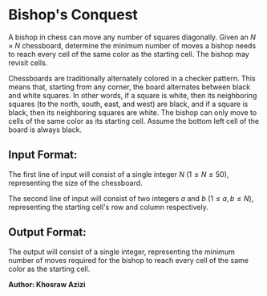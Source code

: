 # Bishop's Conquest

A bishop in chess can move any number of squares diagonally. Given an $N \times N$ chessboard, determine the minimum number of moves a bishop needs to reach every cell of the same color as the starting cell. The bishop may revisit cells.

Chessboards are traditionally alternately colored in a checker pattern. This means that, starting from any corner, the board alternates between black and white squares. In other words, if a square is white, then its neighboring squares (to the north, south, east, and west) are black, and if a square is black, then its neighboring squares are white. The bishop can only move to cells of the same color as its starting cell. Assume the bottom left cell of the board is always black.

## Input Format:

The first line of input will consist of a single integer $N$ $(1 \leq N \leq 50)$, representing the size of the chessboard.

The second line of input will consist of two integers $a$ and $b$ $(1 \leq a, b \leq N)$, representing the starting cell's row and column respectively.

## Output Format:

The output will consist of a single integer, representing the minimum number of moves required for the bishop to reach every cell of the same color as the starting cell.

**Author: Khosraw Azizi**
